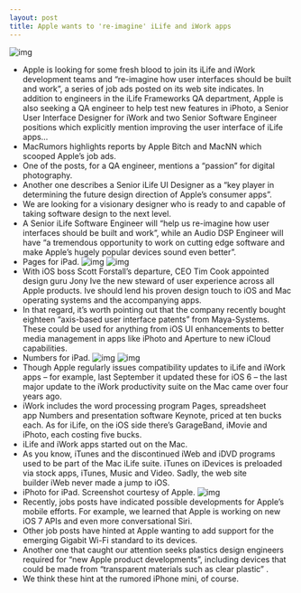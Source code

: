 ```yaml
---
layout: post
title: Apple wants to 're-imagine' iLife and iWork apps
---
```

![img](http://media.idownloadblog.com/wp-content/uploads/2012/05/iPad-3-iPhoto-teaser.jpg)
* Apple is looking for some fresh blood to join its iLife and iWork development teams and “re-imagine how user interfaces should be built and work”, a series of job ads posted on its web site indicates. In addition to engineers in the iLife Frameworks QA department, Apple is also seeking a QA engineer to help test new features in iPhoto, a Senior User Interface Designer for iWork and two Senior Software Engineer positions which explicitly mention improving the user interface of iLife apps…
* MacRumors highlights reports by Apple Bitch and MacNN which scooped Apple’s job ads.
* One of the posts, for a QA engineer, mentions a “passion” for digital photography.
* Another one describes a Senior iLife UI Designer as a “key player in determining the future design direction of Apple’s consumer apps”.
* We are looking for a visionary designer who is ready to and capable of taking software design to the next level.
* A Senior iLife Software Engineer will “help us re-imagine how user interfaces should be built and work”, while an Audio DSP Engineer will have “a tremendous opportunity to work on cutting edge software and make Apple’s hugely popular devices sound even better”.
* Pages for iPad.
![img](http://media.idownloadblog.com/wp-content/uploads/2013/02/PAges-1.7.1-for-iOS-iPad-screenshot-001.jpg)
![img](http://media.idownloadblog.com/wp-content/uploads/2013/02/PAges-1.7.1-for-iOS-iPad-screenshot-002.jpg)
* With iOS boss Scott Forstall’s departure, CEO Tim Cook appointed design guru Jony Ive the new steward of user experience across all Apple products. Ive should lend his proven design touch to iOS and Mac operating systems and the accompanying apps.
* In that regard, it’s worth pointing out that the company recently bought eighteen “axis-based user interface patents” from Maya-Systems. These could be used for anything from iOS UI enhancements to better media management in apps like iPhoto and Aperture to new iCloud capabilities.
* Numbers for iPad.
![img](http://media.idownloadblog.com/wp-content/uploads/2013/02/Numbers-1.7.1-for-iOS-iPad-screenshot-001.jpg)
![img](http://media.idownloadblog.com/wp-content/uploads/2013/02/Numbers-1.7.1-for-iOS-iPad-screenshot-002.jpg)
* Though Apple regularly issues compatibility updates to iLife and iWork apps – for example, last September it updated these for iOS 6 – the last major update to the iWork productivity suite on the Mac came over four years ago.
* iWork includes the word processing program Pages, spreadsheet app Numbers and presentation software Keynote, priced at ten bucks each. As for iLife, on the iOS side there’s GarageBand, iMovie and iPhoto, each costing five bucks.
* iLife and iWork apps started out on the Mac.
* As you know, iTunes and the discontinued iWeb and iDVD programs used to be part of the Mac iLife suite. iTunes on iDevices is preloaded via stock apps, iTunes, Music and Video. Sadly, the web site builder iWeb never made a jump to iOS.
* iPhoto for iPad. Screenshot courtesy of Apple.
![img](http://media.idownloadblog.com/wp-content/uploads/2012/05/iPhoto-for-iOS-iPad-Photo-Journals.jpg)
* Recently, jobs posts have indicated possible developments for Apple’s mobile efforts. For example, we learned that Apple is working on new iOS 7 APIs and even more conversational Siri.
* Other job posts have hinted at Apple wanting to add support for the emerging Gigabit Wi-Fi standard to its devices.
* Another one that caught our attention seeks plastics design engineers required for “new Apple product developments”, including devices that could be made from “transparent materials such as clear plastic” .
* We think these hint at the rumored iPhone mini, of course.

